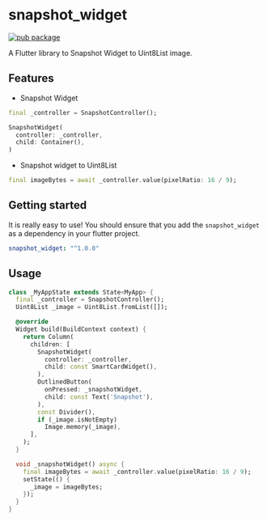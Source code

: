 # snapshot_widget

[![pub package](https://img.shields.io/pub/v/snapshot_widget.svg)](https://pub.dartlang.org/packages/snapshot_widget)

A Flutter library to Snapshot Widget to Uint8List image.

## Features

- Snapshot Widget

```dart
final _controller = SnapshotController();

SnapshotWidget(
  controller: _controller,
  child: Container(),
)
```

- Snapshot widget to Uint8List

```dart
final imageBytes = await _controller.value(pixelRatio: 16 / 9);
```

## Getting started

It is really easy to use! You should ensure that you add the `snapshot_widget` as a dependency in your flutter project.

```yaml
snapshot_widget: "^1.0.0"
```

## Usage

```dart
class _MyAppState extends State<MyApp> {
  final _controller = SnapshotController();
  Uint8List _image = Uint8List.fromList([]);

  @override
  Widget build(BuildContext context) {
    return Column(
      children: [
        SnapshotWidget(
          controller: _controller,
          child: const SmartCardWidget(),
        ),
        OutlinedButton(
          onPressed: _snapshotWidget,
          child: const Text('Snapshot'),
        ),
        const Divider(),
        if (_image.isNotEmpty)
          Image.memory(_image),
      ],
    );
  }

  void _snapshotWidget() async {
    final imageBytes = await _controller.value(pixelRatio: 16 / 9);
    setState(() {
      _image = imageBytes;
    });
  }
}
```